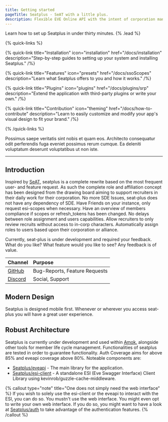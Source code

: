 ```yaml
---
title: Getting started
pageTitle: Seatplus - SeAT with a little plus.
description: Flexible EVE Online API with the intent of corporation management and recruitment.
---
```


Learn how to set up Seatplus in under thirty minutes.  {% .lead %}

{% quick-links %}

{% quick-link title="Installation" icon="installation" href="/docs/installation" description="Step-by-step guides to setting up your system and installing Seatplus." /%}

{% quick-link title="Features" icon="presets" href="/docs/ssoScopes" description="Learn what Seatplus offers to you and how it works." /%}

{% quick-link title="Plugins" icon="plugins" href="/docs/plugins/srp" description="Extend the application with third-party plugins or write your own." /%}

{% quick-link title="Contribution" icon="theming" href="/docs/how-to-contribute" description="Learn to easily customize and modify your app's visual design to fit your brand." /%}

{% /quick-links %}

Possimus saepe veritatis sint nobis et quam eos. Architecto consequatur odit perferendis fuga eveniet possimus rerum cumque. Ea deleniti voluptatum deserunt voluptatibus ut non iste.

---

## Introduction

Inspired by [SeAT](https://github.com/eveseat/seat), seatplus is a complete rewrite based on the most frequent user- and 
feature request. As such the complete role and affiliation concept has been designed from the drawing board aiming to support recruiters in their daily work for their corporation. 
No more SDE Issues, seat-plus does not have any dependency of SDE. 
Have Friends on your instance, only request esi-scopes when necessary. 
Have an overview of members compliance if scopes or refresh_tokens has been changed. 
No delays between role assignment and users capabilities. 
Allow recruiters to only review recruits without access to in-corp characters. 
Automatically assign roles to users based upon their corporation or alliance.

Currently, seat-plus is under development and required your feedback.
What do you like? What feature would you like to see? Any feedback is of
value.

| Channel                                        | Purpose                       |
|:-----------------------------------------------|:------------------------------|
| [GitHub](https://github.com/seatplus/seatplus) | Bug-Reports, Feature Requests |
| [Discord](https://discord.gg/3UR5uDDMjK)       | Social, Support               |

## Modern Design

Seatplus is designed mobile first. Whenever or wherever you access seat-plus you will have a great user experience.

## Robust Architecture

Seatplus is currently under development and used within [Amok.](https://zkillboard.com/corporation/1184675423/) alongside other tools for member life cycle management.
Functionalities of seatplus are tested in order to guarantee functionality. Auth Coverage aims for above  85% and eveapi coverage above 80%.
Noteable components are:
* [Seatplus/eveapi](https://github.com/seatplus/eveapi) - The main library for the application.
* [Seatplus/esi-client](https://github.com/seatplus/esi-client) - A standalone ESI (Eve Swagger Interface) Client Library using kevinrob/guzzle-cache-middleware.

{% callout type="note" title="One does not simply need the web interface" %}
If you wish to solely use the esi-client or the eveapi to interact with the ESI, you can do so. You mustn't use the web interface. 
You might even opt to write your own web interface. If you do so, you might want to have a look at [Seatplus/auth](https://github.com/seatplus/auth) to take advantage of the authentication features.
{% /callout %}
